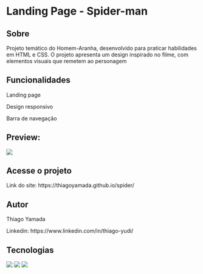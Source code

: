 <h1>Landing Page - Spider-man</h1>

<h2>Sobre</h2>
<p>Projeto temático do Homem-Aranha, desenvolvido para praticar habilidades em HTML e CSS. O projeto apresenta um design inspirado no filme, com elementos visuais que remetem ao personagem</p>

<h2>Funcionalidades</h2>
<p>Landing page</p>
<p>Design responsivo</p>
<p>Barra de navegação</p>

<h2>Preview:</h2>
<img src="./Captura de Tela 2025-03-14 às 22.44.03.png">

<h2>Acesse o projeto</h2>
<p>Link do site: https://thiagoyamada.github.io/spider/</p>

<h2>Autor</h2>
<p>Thiago Yamada</p>
<p>Linkedin: https://www.linkedin.com/in/thiago-yudi/</p>

## Tecnologias
<div>
  <img src="https://img.shields.io/badge/HTML-239120?style=for-the-badge&logo=html5&logoColor=white">
  <img src="https://img.shields.io/badge/CSS-239120?&style=for-the-badge&logo=css3&logoColor=white">
  <img src="https://img.shields.io/badge/JavaScript-F7DF1E?style=for-the-badge&logo=javascript&logoColor=black">
</div>
